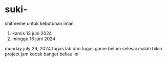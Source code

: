 # suki-
shitmeme untuk kebutuhan iman

1. kamis 13 juni 2024
2. minggu 16 juni 2024


monday july 29, 2024
tugas lab dan tugas game belum selesai malah bikin project jam
kocak banget beliau ini
